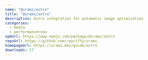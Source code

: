 ```yaml
---
name: "@urami/astro"
title: "@urami/astro"
description: Astro integration for automatic image optimization
categories:
  - media
  - performance+seo
npmUrl: https://www.npmjs.com/package/@urami/astro
repoUrl: https://github.com/rayriffy/urami
homepageUrl: https://urami.dev/guide/astro
downloads: 17
---
```

